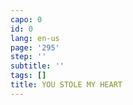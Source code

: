 ```yaml
---
capo: 0
id: 0
lang: en-us
page: '295'
step: ''
subtitle: ''
tags: []
title: YOU STOLE MY HEART
---
```

